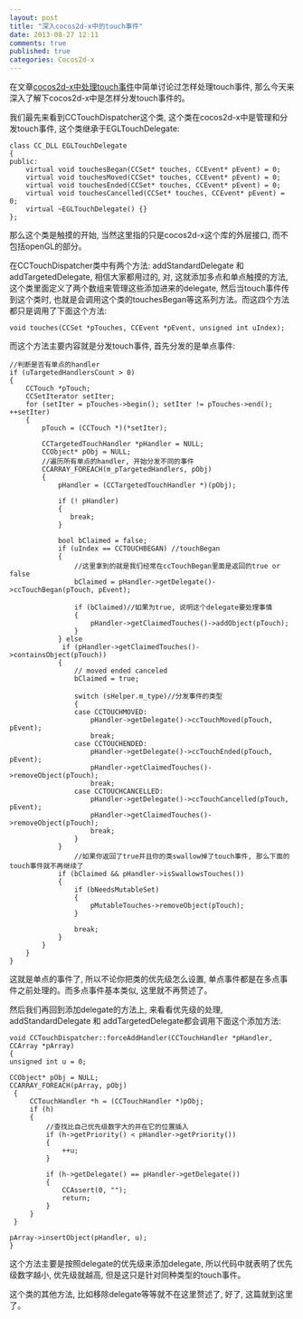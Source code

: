 ```yaml
---
layout: post
title: "深入cocos2d-x中的touch事件"
date: 2013-08-27 12:11
comments: true
published: true
categories: Cocos2d-x
---
```

在文章[cocos2d-x中处理touch事件](http://www.cnblogs.com/xiaohan-wu/p/3187994.html "cocos2d-x中处理touch事件")中简单讨论过怎样处理touch事件, 那么今天来深入了解下cocos2d-x中是怎样分发touch事件的。

我们最先来看到CCTouchDispatcher这个类, 这个类在cocos2d-x中是管理和分发touch事件,  这个类继承于EGLTouchDelegate:

	class CC_DLL EGLTouchDelegate
	{
	public:
    	virtual void touchesBegan(CCSet* touches, CCEvent* pEvent) = 0;
    	virtual void touchesMoved(CCSet* touches, CCEvent* pEvent) = 0;
    	virtual void touchesEnded(CCSet* touches, CCEvent* pEvent) = 0;
    	virtual void touchesCancelled(CCSet* touches, CCEvent* pEvent) = 0;
    	virtual ~EGLTouchDelegate() {}
    };

那么这个类是触摸的开始, 当然这里指的只是cocos2d-x这个库的外层接口, 而不包括openGL的部分。

在CCTouchDispatcher类中有两个方法: addStandardDelegate 和 addTargetedDelegate, 相信大家都用过的, 对, 这就添加多点和单点触摸的方法, 这个类里面定义了两个数组来管理这些添加进来的delegate, 然后当touch事件传到这个类时, 也就是会调用这个类的touchesBegan等这系列方法。而这四个方法都只是调用了下面这个方法:

	void touches(CCSet *pTouches, CCEvent *pEvent, unsigned int uIndex);
	
而这个方法主要内容就是分发touch事件, 首先分发的是单点事件:

	//判断是否有单点的handler
	if (uTargetedHandlersCount > 0)
    {
        CCTouch *pTouch;
        CCSetIterator setIter;
        for (setIter = pTouches->begin(); setIter != pTouches->end(); ++setIter)
        {
            pTouch = (CCTouch *)(*setIter);

            CCTargetedTouchHandler *pHandler = NULL;
            CCObject* pObj = NULL;
            //遍历所有单点的handler, 开始分发不同的事件
            CCARRAY_FOREACH(m_pTargetedHandlers, pObj)
            {
                pHandler = (CCTargetedTouchHandler *)(pObj);

                if (! pHandler)
                {
                   break;
                }

                bool bClaimed = false;
                if (uIndex == CCTOUCHBEGAN) //touchBegan
                {
                	//这里拿到的就是我们经常在ccTouchBegan里面是返回的true or false
                    bClaimed = pHandler->getDelegate()->ccTouchBegan(pTouch, pEvent);

                    if (bClaimed)//如果为true, 说明这个delegate要处理事情
                    {
                        pHandler->getClaimedTouches()->addObject(pTouch);
                    }
                } else
                 if (pHandler->getClaimedTouches()->containsObject(pTouch))
                {
                    // moved ended canceled
                    bClaimed = true;

                    switch (sHelper.m_type)//分发事件的类型
                    {
                    case CCTOUCHMOVED:
                        pHandler->getDelegate()->ccTouchMoved(pTouch, pEvent);
                        break;
                    case CCTOUCHENDED:
                        pHandler->getDelegate()->ccTouchEnded(pTouch, pEvent);
                        pHandler->getClaimedTouches()->removeObject(pTouch);
                        break;
                    case CCTOUCHCANCELLED:
                        pHandler->getDelegate()->ccTouchCancelled(pTouch, pEvent);
                        pHandler->getClaimedTouches()->removeObject(pTouch);
                        break;
                    }
                }
					//如果你返回了true并且你的类swallow掉了touch事件, 那么下面的touch事件就不再继续了
                if (bClaimed && pHandler->isSwallowsTouches())
                {
                    if (bNeedsMutableSet)
                    {
                        pMutableTouches->removeObject(pTouch);
                    }

                    break;
                }
            }
        }
    }
    
这就是单点的事件了, 所以不论你把类的优先级怎么设置, 单点事件都是在多点事件之前处理的。而多点事件基本类似, 这里就不再赘述了。

然后我们再回到添加delegate的方法上, 来看看优先级的处理, addStandardDelegate 和 addTargetedDelegate都会调用下面这个添加方法:

	void CCTouchDispatcher::forceAddHandler(CCTouchHandler *pHandler, CCArray *pArray)
	{
    unsigned int u = 0;

    CCObject* pObj = NULL;
    CCARRAY_FOREACH(pArray, pObj)
     {
         CCTouchHandler *h = (CCTouchHandler *)pObj;
         if (h)
         {
         	 //查找比自己优先级数字大的并在它的位置插入
             if (h->getPriority() < pHandler->getPriority())
             {
                 ++u;
             }
 
             if (h->getDelegate() == pHandler->getDelegate())
             {
                 CCAssert(0, "");
                 return;
             }
         }
     }

    pArray->insertObject(pHandler, u);
    }
这个方法主要是按照delegate的优先级来添加delegate, 所以代码中就表明了优先级数字越小, 优先级就越高, 但是这只是针对同种类型的touch事件。

这个类的其他方法, 比如移除delegate等等就不在这里赘述了, 好了, 这篇就到这里了。 